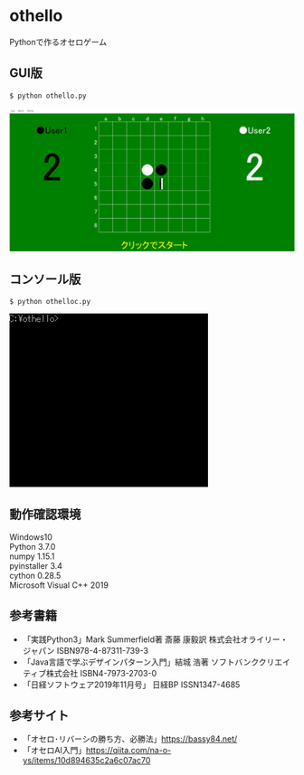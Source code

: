 # othello
Pythonで作るオセロゲーム

## GUI版
```
$ python othello.py
```
![gui](https://github.com/y-tetsu/othello/blob/master/image/gui.gif?raw=true)

## コンソール版
```
$ python othelloc.py
```
![console](https://github.com/y-tetsu/othello/blob/master/image/console.gif?raw=true)

## 動作確認環境
Windows10<br>
Python 3.7.0<br>
numpy 1.15.1<br>
pyinstaller 3.4<br>
cython 0.28.5<br>
Microsoft Visual C++ 2019<br>

## 参考書籍
- 「実践Python3」Mark Summerfield著 斎藤 康毅訳 株式会社オライリー・ジャパン ISBN978-4-87311-739-3
- 「Java言語で学ぶデザインパターン入門」結城 浩著 ソフトバンククリエイティブ株式会社 ISBN4-7973-2703-0
- 「日経ソフトウェア2019年11月号」 日経BP ISSN1347-4685

## 参考サイト
- 「オセロ･リバーシの勝ち方、必勝法」https://bassy84.net/
- 「オセロAI入門」https://qiita.com/na-o-ys/items/10d894635c2a6c07ac70
